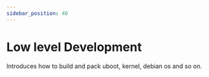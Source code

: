 ```yaml
---
sidebar_position: 40
---
```


# Low level Development

Introduces how to build and pack uboot, kernel, debian os and so on.

<!-- <DocCardList /> -->
